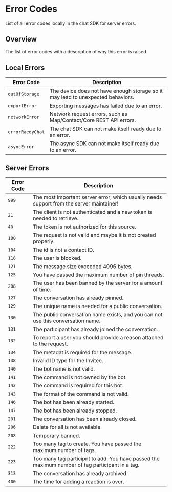 # Error Codes
List of all error codes locally in the chat SDK for server errors.

## Overview

The list of error codes with a description of why this error is raised.


## Local Errors

| Error Code  | Description                          |
| ------------ | ------------------------------------ | 
| `outOfStorage` | The device does not have enough storage so it may lead to unexpected behaviors. |
| `exportError` | Exporting messages has failed due to an error. |
| `networkError` | Network request errors, such as Map/Contact/Core REST API errors. |
| `errorRaedyChat` | The chat SDK can not make itself ready due to an error. |
| `asyncError` | The async SDK can not make itself ready due to an error. |

## Server Errors

| Error Code   | Description                          |
| ------------ | ------------------------------------ | 
| `999` | The most important server error, which usually needs support from the server maintainer! |
| `21` | The client is not authenticated and a new token is needed to retrieve. |
| `40` | The token is not authorized for this source. |
| `100` | The request is not valid and maybe it is not created properly. |
| `104` | The id is not a contact ID. |
| `118` | The user is blocked. |
| `121` | The message size exceeded 4096 bytes. |
| `125` | You have passed the maximum number of pin threads. |
| `208` | The user has been banned by the server for a amount of time. |
| `127` | The conversation has already pinned. |
| `129` | The unique name is needed for a public conversation. |
| `130` | The public conversation name exists, and you can not use this conversation name. |
| `131` | The participant has already joined the conversation. |
| `132` | To report a user you should provide a reason attached to the request. |
| `134` | The metadat is required for the message. |
| `138` | Invalid ID type for the Invitee. |
| `140` | The bot name is not valid. |
| `141` | The command is not owned by the bot. |
| `142` | The command is required for this bot. |
| `143` | The format of the command is not valid. |
| `146` | The bot has been already started. |
| `147` | The bot has been already stopped. |
| `201` | The conversation has been already closed. |
| `206` | Delete for all is not available. |
| `208` | Temporary banned. |
| `222` | Too many tag to create. You have passed the maximum number of tags. |
| `223` | Too many tag participnt to add. You have passed the maximum number of tag participant in a tag. |
| `313` | The conversation has already archived. |
| `400` | The time for adding a reaction is over. |

